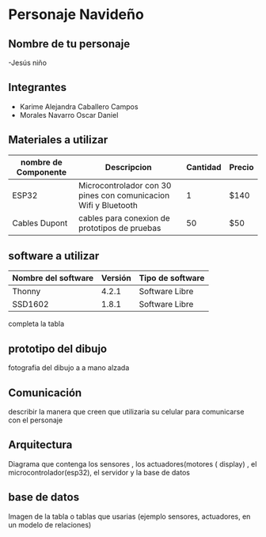 # Personaje Navideño
## Nombre de tu personaje

-Jesús niño

## Integrantes
- Karime Alejandra Caballero Campos
- Morales Navarro Oscar Daniel

## Materiales a utilizar

|nombre de Componente| Descripcion |Cantidad| Precio|
|-|-|-|-|
|ESP32|Microcontrolador con 30 pines con comunicacion Wifi y Bluetooth|1|$140|
|Cables Dupont|cables para conexion de prototipos de pruebas|50|$50


## software a utilizar
|Nombre del software|Versión|Tipo de software|
|-|-|-|
|Thonny|4.2.1|Software Libre|
|SSD1602|1.8.1|Software Libre|
completa la tabla

## prototipo del dibujo
fotografia del dibujo a a mano alzada 

## Comunicación
describir la manera que  creen que utilizaria su celular para comunicarse con el personaje 
## Arquitectura
Diagrama que contenga los sensores , los actuadores(motores ( display) , el microcontrolador(esp32), el servidor y la base de datos
## base de datos 
Imagen de la tabla o tablas que usarias (ejemplo sensores, actuadores, en un modelo de relaciones)

